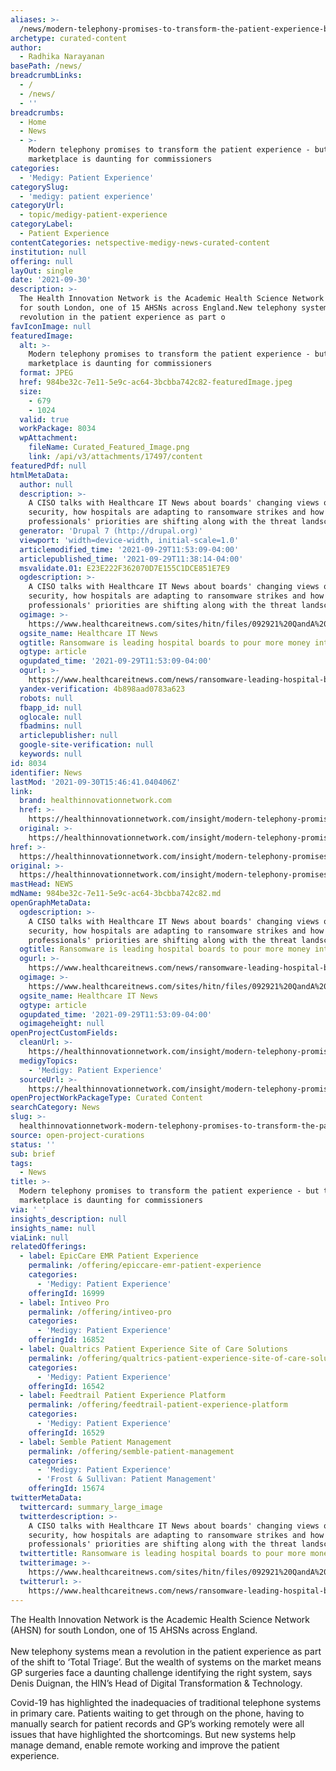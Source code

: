 ```yaml
---
aliases: >-
  /news/modern-telephony-promises-to-transform-the-patient-experience-but-the-marketplace-is-daunting-for-commissioners
archetype: curated-content
author:
  - Radhika Narayanan
basePath: /news/
breadcrumbLinks:
  - /
  - /news/
  - ''
breadcrumbs:
  - Home
  - News
  - >-
    Modern telephony promises to transform the patient experience - but the
    marketplace is daunting for commissioners
categories:
  - 'Medigy: Patient Experience'
categorySlug:
  - 'medigy: patient experience'
categoryUrl:
  - topic/medigy-patient-experience
categoryLabel:
  - Patient Experience
contentCategories: netspective-medigy-news-curated-content
institution: null
offering: null
layOut: single
date: '2021-09-30'
description: >-
  The Health Innovation Network is the Academic Health Science Network (AHSN)
  for south London, one of 15 AHSNs across England.New telephony systems mean a
  revolution in the patient experience as part o
favIconImage: null
featuredImage:
  alt: >-
    Modern telephony promises to transform the patient experience - but the
    marketplace is daunting for commissioners
  format: JPEG
  href: 984be32c-7e11-5e9c-ac64-3bcbba742c82-featuredImage.jpeg
  size:
    - 679
    - 1024
  valid: true
  workPackage: 8034
  wpAttachment:
    fileName: Curated_Featured_Image.png
    link: /api/v3/attachments/17497/content
featuredPdf: null
htmlMetaData:
  author: null
  description: >-
    A CISO talks with Healthcare IT News about boards' changing views of
    security, how hospitals are adapting to ransomware strikes and how infosec
    professionals' priorities are shifting along with the threat landscape.
  generator: 'Drupal 7 (http://drupal.org)'
  viewport: 'width=device-width, initial-scale=1.0'
  articlemodified_time: '2021-09-29T11:53:09-04:00'
  articlepublished_time: '2021-09-29T11:38:14-04:00'
  msvalidate.01: E23E222F362070D7E155C1DCE851E7E9
  ogdescription: >-
    A CISO talks with Healthcare IT News about boards' changing views of
    security, how hospitals are adapting to ransomware strikes and how infosec
    professionals' priorities are shifting along with the threat landscape.
  ogimage: >-
    https://www.healthcareitnews.com/sites/hitn/files/092921%20QandA%20Security%20Steve%20Smerz%201200.jpg
  ogsite_name: Healthcare IT News
  ogtitle: Ransomware is leading hospital boards to pour more money into cybersecurity
  ogtype: article
  ogupdated_time: '2021-09-29T11:53:09-04:00'
  ogurl: >-
    https://www.healthcareitnews.com/news/ransomware-leading-hospital-boards-pour-more-money-cybersecurity
  yandex-verification: 4b898aad0783a623
  robots: null
  fbapp_id: null
  oglocale: null
  fbadmins: null
  articlepublisher: null
  google-site-verification: null
  keywords: null
id: 8034
identifier: News
lastMod: '2021-09-30T15:46:41.040406Z'
link:
  brand: healthinnovationnetwork.com
  href: >-
    https://healthinnovationnetwork.com/insight/modern-telephony-promises-to-transform-the-patient-experience-but-the-marketplace-is-daunting-for-commissioners/
  original: >-
    https://healthinnovationnetwork.com/insight/modern-telephony-promises-to-transform-the-patient-experience-but-the-marketplace-is-daunting-for-commissioners/
href: >-
  https://healthinnovationnetwork.com/insight/modern-telephony-promises-to-transform-the-patient-experience-but-the-marketplace-is-daunting-for-commissioners/
original: >-
  https://healthinnovationnetwork.com/insight/modern-telephony-promises-to-transform-the-patient-experience-but-the-marketplace-is-daunting-for-commissioners/
mastHead: NEWS
mdName: 984be32c-7e11-5e9c-ac64-3bcbba742c82.md
openGraphMetaData:
  ogdescription: >-
    A CISO talks with Healthcare IT News about boards' changing views of
    security, how hospitals are adapting to ransomware strikes and how infosec
    professionals' priorities are shifting along with the threat landscape.
  ogtitle: Ransomware is leading hospital boards to pour more money into cybersecurity
  ogurl: >-
    https://www.healthcareitnews.com/news/ransomware-leading-hospital-boards-pour-more-money-cybersecurity
  ogimage: >-
    https://www.healthcareitnews.com/sites/hitn/files/092921%20QandA%20Security%20Steve%20Smerz%201200.jpg
  ogsite_name: Healthcare IT News
  ogtype: article
  ogupdated_time: '2021-09-29T11:53:09-04:00'
  ogimageheight: null
openProjectCustomFields:
  cleanUrl: >-
    https://healthinnovationnetwork.com/insight/modern-telephony-promises-to-transform-the-patient-experience-but-the-marketplace-is-daunting-for-commissioners/
  medigyTopics:
    - 'Medigy: Patient Experience'
  sourceUrl: >-
    https://healthinnovationnetwork.com/insight/modern-telephony-promises-to-transform-the-patient-experience-but-the-marketplace-is-daunting-for-commissioners/
openProjectWorkPackageType: Curated Content
searchCategory: News
slug: >-
  healthinnovationnetwork-modern-telephony-promises-to-transform-the-patient-experience-but-the-marketplace-is-daunting-for-commissioners
source: open-project-curations
status: ''
sub: brief
tags:
  - News
title: >-
  Modern telephony promises to transform the patient experience - but the
  marketplace is daunting for commissioners
via: ' '
insights_description: null
insights_name: null
viaLink: null
relatedOfferings:
  - label: EpicCare EMR Patient Experience
    permalink: /offering/epiccare-emr-patient-experience
    categories:
      - 'Medigy: Patient Experience'
    offeringId: 16999
  - label: Intiveo Pro
    permalink: /offering/intiveo-pro
    categories:
      - 'Medigy: Patient Experience'
    offeringId: 16852
  - label: Qualtrics Patient Experience Site of Care Solutions
    permalink: /offering/qualtrics-patient-experience-site-of-care-solutions
    categories:
      - 'Medigy: Patient Experience'
    offeringId: 16542
  - label: Feedtrail Patient Experience Platform
    permalink: /offering/feedtrail-patient-experience-platform
    categories:
      - 'Medigy: Patient Experience'
    offeringId: 16529
  - label: Semble Patient Management
    permalink: /offering/semble-patient-management
    categories:
      - 'Medigy: Patient Experience'
      - 'Frost & Sullivan: Patient Management'
    offeringId: 15674
twitterMetaData:
  twittercard: summary_large_image
  twitterdescription: >-
    A CISO talks with Healthcare IT News about boards' changing views of
    security, how hospitals are adapting to ransomware strikes and how infosec
    professionals' priorities are shifting along with the threat landscape.
  twittertitle: Ransomware is leading hospital boards to pour more money into cybersecurity
  twitterimage: >-
    https://www.healthcareitnews.com/sites/hitn/files/092921%20QandA%20Security%20Steve%20Smerz%201200.jpg
  twitterurl: >-
    https://www.healthcareitnews.com/news/ransomware-leading-hospital-boards-pour-more-money-cybersecurity
---
```

<p>The Health Innovation Network is the Academic Health Science Network (AHSN) for south London, one of 15 AHSNs across England.<br><br>New telephony systems mean a revolution in the patient experience as part of the shift to ‘Total Triage’. But the wealth of systems on the market means GP surgeries face a daunting challenge identifying the right system, says Denis Duignan, the HIN’s Head of Digital Transformation &amp; Technology.</p><p>Covid-19 has highlighted the inadequacies of traditional telephone systems in primary care. Patients waiting to get through on the phone, having to manually search for patient records and GP’s working remotely were all issues that have highlighted the shortcomings. But new systems help manage demand, enable remote working and improve the patient experience.</p>
